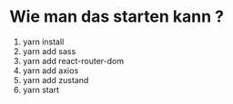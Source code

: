 # Wie man das starten kann ?
1. yarn install 
2. yarn add sass
3. yarn add react-router-dom
4. yarn add axios
5. yarn add zustand
6. yarn start